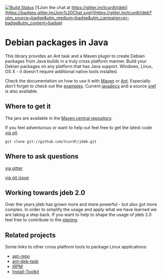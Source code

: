 [![Build Status](https://secure.travis-ci.org/tcurdt/jdeb.png)](http://travis-ci.org/tcurdt/jdeb)
[![Join the chat at https://gitter.im/tcurdt/jdeb](https://badges.gitter.im/Join%20Chat.svg)](https://gitter.im/tcurdt/jdeb?utm_source=badge&utm_medium=badge&utm_campaign=pr-badge&utm_content=badge)

# Debian packages in Java

This library provides an Ant task and a Maven plugin to create Debian packages
from Java builds in a truly cross platform manner. Build your Debian packages
on any platform that has Java support. Windows, Linux, OS X - it doesn't require
additional native tools installed.

Check the documentation on how to use it with [Maven](http://github.com/tcurdt/jdeb/blob/master/docs/maven.md)
or [Ant](http://github.com/tcurdt/jdeb/blob/master/docs/ant.md). Especially don't forget to check out the
[examples](http://github.com/tcurdt/jdeb/blob/master/src/examples/). Current
[javadocs](http://tcurdt.github.com/jdeb/release/1.4/apidocs/) and a source
[xref](http://tcurdt.github.com/jdeb/release/1.4/xref/) is also available.


## Where to get it

The jars are available in the [Maven central repository](http://repo1.maven.org/maven2/org/vafer/jdeb/).

If you feel adventurous or want to help out feel free to get the latest code
[via git](http://github.com/tcurdt/jdeb/tree/master).

    git clone git://github.com/tcurdt/jdeb.git

## Where to ask questions

[via gitter](https://gitter.im/tcurdt/jdeb)

[via git issue](https://github.com/tcurdt/jdeb/issues)


## Working towards jdeb 2.0

Over the years jdeb has grown more and more powerful - but also got more complex. In order to simplify the usage and apply what we have learned we are taking a step back. If you want to help to shape the usage of jdeb 2.0 feel free to contribute to the [planing](https://github.com/tcurdt/jdeb/issues/195).

## Related projects

Some links to other cross platform tools to package Linux applications:
* [apt-repo](https://github.com/theoweiss/apt-repo)
* [ant-deb-task](http://code.google.com/p/ant-deb-task)
* [jRPM](http://jrpm.sourceforge.net)
* [Install-Toolkit](http://install-toolkit.sourceforge.net)
